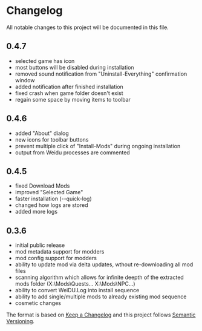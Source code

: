 # Changelog
All notable changes to this project will be documented in this file.

## 0.4.7
- selected game has icon
- most buttons will be disabled during installation
- removed sound notification from "Uninstall-Everything" confirmation window
- added notification after finished installation
- fixed crash when game folder doesn't exist
- regain some space by moving items to toolbar

## 0.4.6
- added "About" dialog
- new icons for toolbar buttons
- prevent multiple click of "Install-Mods" during ongoing installation 
- output from Weidu processes are commented

## 0.4.5
- fixed Download Mods
- improved "Selected Game"
- faster installation (--quick-log)
- changed how logs are stored
- added more logs

## 0.3.6
- initial public release
- mod metadata support for modders
- mod config support for modders
- ability to update mod via delta updates, wthout re-downloading all mod files
- scanning algorithm which allows for infinite deepth of the extracted mods folder (X:\Mods\Quests\... X:\Mods\NPC\...)
- ability to convert WeiDU.Log into install sequence
- ability to add single/multiple mods to already existing mod sequence
- cosmetic changes

 The format is based on [Keep a Changelog](https://keepachangelog.com/) and this project follows [Semantic Versioning](https://semver.org/).
